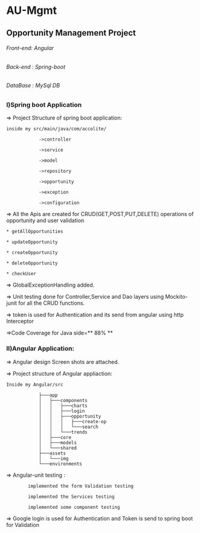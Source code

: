 # AU-Mgmt

## Opportunity Management Project

###### Front-end: Angular

###### Back-end : Spring-boot

###### DataBase : MySql DB
 
### I)Spring boot Application

=> Project Structure of spring boot application:

	inside my src/main/java/com/accolite/
	
				->controller
				
				->service
				
				->model
				
				->repository
				
				->opportunity
				
				->exception
				
				->configuration
							 
=> All the Apis are created for CRUD(GET,POST,PUT,DELETE) operations of opportunity and user validation
	
	* getAllOpportunities
	
	* updateOpportunity
	
	* createOpportunity
	
	* deleteOpportunity
	
	* checkUser
	
=> GlobalExceptionHandling added.

=> Unit testing done for Controller,Service and Dao layers using Mockito-junit for all the CRUD functions.

=> token is used for Authentication and its send from angular using http Interceptor

=>Code Coverage for Java side=** 88% **


### II)Angular Application:

=> Angular design Screen shots are attached.

=> Project structure of Angular appliaction:
	
	Inside my Angular/src
                      
				├───app
				│   ├───components
				│   │   ├───charts
				│   │   ├───login
				│   │   ├───opportunity
				│   │   │   ├───create-op
				│   │   │   └───search
				│   │   └───trends
				│   ├───core
				│   ├───models
				│   └───shared
				├───assets
				│   └───img
				└───environments
		       
		       
=> Angular-unit testing :

			implemented the form Validation testing

			implemented the Services testing

			implemented some component testing
			
=> Google login is used for Authentication and Token is send to spring boot for Validation

